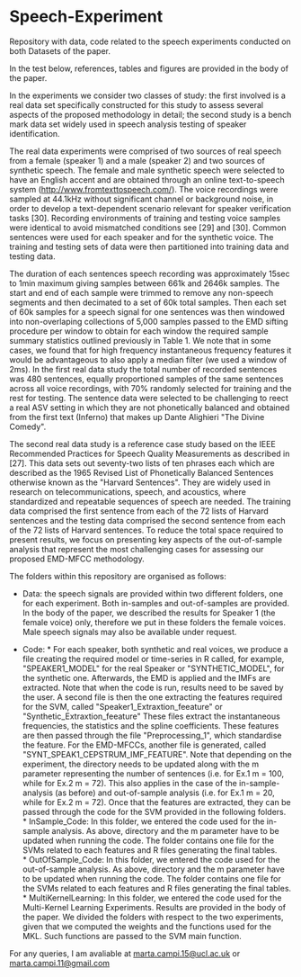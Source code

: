 # Speech-Experiment
Repository with data, code related to the speech experiments conducted on both Datasets of the paper. 

In the test below, references, tables and figures are provided in the body of the paper. 

In the experiments we consider two classes of study: the first involved is a real data set specifically constructed for this study to assess several aspects of the
proposed methodology in detail; the second study is a bench mark data set widely used in speech analysis testing of speaker identification.

The real data experiments were comprised of two sources of real speech from a female (speaker 1) and a male (speaker 2) and two sources of synthetic speech. The female
and male synthetic speech were selected to have an English accent and are obtained through an online text-to-speech system (http://www.fromtexttospeech.com/). The
voice recordings were sampled at 44.1kHz without significant channel or background noise, in order to develop a text-dependent scenario relevant for speaker verification
tasks [30]. Recording environments of training and testing voice samples were identical to avoid mismatched conditions see [29] and [30]. Common sentences were used for each
speaker and for the synthetic voice. The training and testing sets of data were then partitioned into training data and testing data.

The duration of each sentences speech recording was approximately 15sec to 1min maximum giving samples between 661k and 2646k samples. The start and end of each
sample were trimmed to remove any non-speech segments and then decimated to a set of 60k total samples. Then each set of 60k samples for a speech signal for one sentences
was then windowed into non-overlaping collections of 5,000 samples passed to the EMD sifting procedure per window to obtain for each window the required sample summary
statistics outlined previously in Table 1. We note that in some cases, we found that for high frequency instantaneous frequency features it would be advantageous to also
apply a median filter (we used a window of 2ms). In the first real data study the total number of recorded sentences was 480 sentences, equally proportioned samples of the same sentences across all voice recordings, with 70% randomly selected for training and the rest for testing. The sentence data were selected to be challenging to reect a real ASV setting in which they are not phonetically balanced and obtained from the first text (Inferno) that makes up Dante Alighieri "The Divine Comedy".

The second real data study is a reference case study based on the IEEE Recommended Practices for Speech Quality Measurements as described in [27]. This data sets out seventy-two lists of ten phrases each which are described as the 1965 Revised List of Phonetically Balanced Sentences otherwise known as the "Harvard Sentences". They are widely used in research on telecommunications, speech, and acoustics, where standardized and repeatable sequences of speech are needed. The training data comprised the first sentence from each of the 72 lists of Harvard sentences and the testing data comprised the second sentence from each of the 72 lists of Harvard sentences. To reduce the total space required to present results, we focus on presenting key aspects of the out-of-sample analysis that represent the most challenging cases for assessing our proposed EMD-MFCC methodology.



The folders within this repository are organised as follows:
- Data:
       the speech signals are provided within two different folders, one for each experiment. Both in-samples and out-of-samples are provided. In the body of the paper,
       we described the results for Speaker 1 (the female voice) only, therefore we put in these folders the female voices. Male speech signals may also be available under              request.

- Code: 
       * For each speaker, both synthetic and real voices, we produce a file creating the required model or time-series in R called, for example, "SPEAKER1_MODEL" for the real            Speaker or "SYNTHETIC_MODEL", for the synthetic one. Afterwards, the EMD is applied and the IMFs are extracted. Note that when the code is run, results need to be saved          by the user. A second file is then the one extracting the features required for the SVM, called "Speaker1_Extraxtion_feeature" or "Synthetic_Extraxtion_feeature" These          files extract the instantaneous frequencies, the statistics and the spline coefficients. These features are then passed through the file "Preprocessing_1", which                standardise the feature. For the EMD-MFCCs, another file is generated, called "SYNT_SPEAK1_CEPSTRUM_IMF_FEATURE". Note that depending on the experiment, the directory            needs to be updated along with the m parameter representing the number of sentences (i.e. for Ex.1 m = 100, while for Ex.2 m = 72). This also applies in the case of the          in-sample-analysis (as before) and out-of-sample analysis (i.e. for Ex.1 m = 20, while for Ex.2 m = 72). Once that the features are extracted, they can be passed                through the code for the SVM provided in the following folders.        
       * InSample_Code:
         In this folder, we entered the code used for the in-sample analysis. As above, directory and the m parameter have to be updated when running the code. The folder                contains one file for the SVMs related to each features and R files generating the final tables.     
       * OutOfSample_Code:
         In this folder, we entered the code used for the out-of-sample analysis. As above, directory and the m parameter have to be updated when running the code. The folder            contains one file for the SVMs related to each features and R files generating the final tables.         
       * MultiKernelLearning:
         In this folder, we entered the code used for the Multi-Kernel Learning Experiments. Results are provided in the body of the paper. We divided the folders with                    respect to the two experiments, given that we computed the weights and the functions used for the MKL. Such functions are passed to the SVM main function. 
         
         
For any queries, I am avaliable at marta.campi.15@ucl.ac.uk or marta.campi.11@gmail.com


